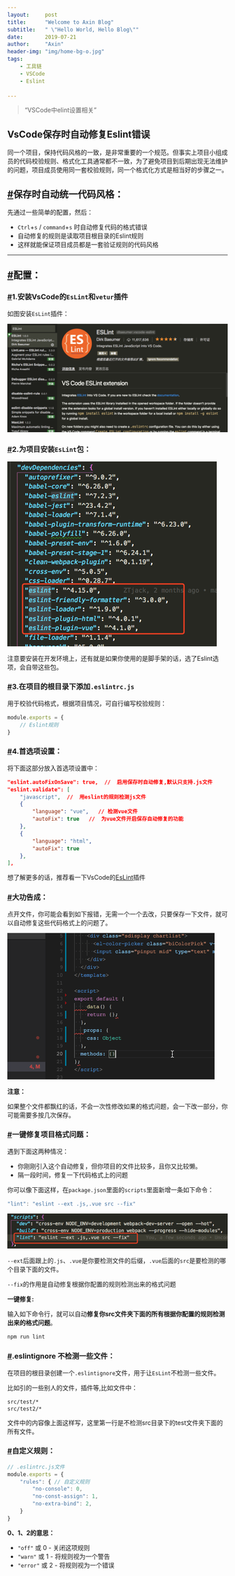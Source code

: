 ```yaml
---
layout:     post
title:      "Welcome to Axin Blog"
subtitle:   " \"Hello World, Hello Blog\""
date:       2019-07-21
author:     "Axin"
header-img: "img/home-bg-o.jpg"
tags:
    - 工具链
	- VSCode
	- Eslint

---
```


> “VSCode中elint设置相关”

## VsCode保存时自动修复Eslint错误

同一个项目，保持代码风格的一致，是非常重要的一个规范。但事实上项目小组成员的代码校验规则、格式化工具通常都不一致，为了避免项目到后期出现无法维护的问题，项目成员使用同一套校验规则，同一个格式化方式是相当好的步骤之一。

## [#](http://obkoro1.com/web_accumulate/accumulate/tool/Eslint自动修复格式错误.html#保存时自动统一代码风格：)保存时自动统一代码风格：

先通过一些简单的配置，然后：

- `Ctrl`+`s` / `command`+`s` 时自动修复代码的格式错误
- 自动修复的规则是读取项目根目录的Eslint规则
- 这样就能保证项目成员都是一套验证规则的代码风格

------

## [#](http://obkoro1.com/web_accumulate/accumulate/tool/Eslint自动修复格式错误.html#配置：)配置：

### [#](http://obkoro1.com/web_accumulate/accumulate/tool/Eslint自动修复格式错误.html#_1-安装vscode的eslint和vetur插件)1.安装VsCode的`EsLint`和`vetur`插件

如图安装`EsLint`插件：

![img](https://github.com/OBKoro1/articleImg_src/blob/master/juejin/165e132647eca15f?raw=true)

### [#](http://obkoro1.com/web_accumulate/accumulate/tool/Eslint自动修复格式错误.html#_2-为项目安装eslint包：)2.为项目安装`EsLint`包：

![img](https://github.com/OBKoro1/articleImg_src/blob/master/juejin/165e136abe3b1feb?raw=true)

注意要安装在开发环境上，还有就是如果你使用的是脚手架的话，选了Eslint选项，会自带这些包。

### [#](http://obkoro1.com/web_accumulate/accumulate/tool/Eslint自动修复格式错误.html#_3-在项目的根目录下添加-eslintrc-js)3.在项目的根目录下添加`.eslintrc.js`

用于校验代码格式，根据项目情况，可自行编写校验规则：

```js
module.exports = {
    // Eslint规则
}
```

### [#](http://obkoro1.com/web_accumulate/accumulate/tool/Eslint自动修复格式错误.html#_4-首选项设置：)4.首选项设置：

将下面这部分放入首选项设置中：

```json
"eslint.autoFixOnSave": true,  //  启用保存时自动修复,默认只支持.js文件
"eslint.validate": [
    "javascript",  //  用eslint的规则检测js文件
    {
        "language": "vue",   // 检测vue文件
        "autoFix": true   //  为vue文件开启保存自动修复的功能
    },
    {
        "language": "html",
        "autoFix": true
    },
],
```


想了解更多的话，推荐看一下VsCode的[EsLint](https://marketplace.visualstudio.com/items?itemName=dbaeumer.vscode-eslint)插件

### [#](http://obkoro1.com/web_accumulate/accumulate/tool/Eslint自动修复格式错误.html#大功告成：)大功告成：

点开文件，你可能会看到如下报错，无需一个一个去改，只要保存一下文件，就可以自动修复这些代码格式上的问题了。

![img](https://github.com/OBKoro1/articleImg_src/blob/master/juejin/165e151df42747c4?raw=true)

**注意：**

如果整个文件都飘红的话，不会一次性修改如果的格式问题，会一下改一部分，你可能需要多按几次保存。

### [#](http://obkoro1.com/web_accumulate/accumulate/tool/Eslint自动修复格式错误.html#一键修复项目格式问题：)一键修复项目格式问题：

遇到下面这两种情况：

- 你刚刚引入这个自动修复，但你项目的文件比较多，且你又比较懒。
- 隔一段时间，修复一下代码格式上的问题

你可以像下面这样，在`package.json`里面的`scripts`里面新增一条如下命令：

```js
"lint": "eslint --ext .js,.vue src --fix"
```

![img](https://github.com/OBKoro1/articleImg_src/blob/master/juejin/165e1561a9b92866?raw=true)

`--ext`后面跟上的`.js`、`.vue`是你要检测文件的后缀，`.vue`后面的`src`是要检测的哪个目录下面的文件。

`--fix`的作用是自动修复根据你配置的规则检测出来的格式问题

**一键修复:**

输入如下命令行，就可以自动**修复你src文件夹下面的所有根据你配置的规则检测出来的格式问题**。

```js
npm run lint
```

### [#](http://obkoro1.com/web_accumulate/accumulate/tool/Eslint自动修复格式错误.html#eslintignore-不检测一些文件：).eslintignore 不检测一些文件：

在项目的根目录创建一个`.eslintignore`文件，用于让`EsLint`不检测一些文件。

比如引的一些别人的文件，插件等,比如文件中：

```text
src/test/* 
src/test2/* 
```

文件中的内容像上面这样写，这里第一行是不检测src目录下的test文件夹下面的所有文件。

### [#](http://obkoro1.com/web_accumulate/accumulate/tool/Eslint自动修复格式错误.html#自定义规则：)自定义规则：

```js
// .eslintrc.js文件
module.exports = {
    "rules": { // 自定义规则
        "no-console": 0,
        "no-const-assign": 1, 
        "no-extra-bind": 2,
    }
}
```
**0、1、2的意思：**

- `"off"` 或 0 - 关闭这项规则
- `"warn"` 或 1 - 将规则视为一个警告
- `"error"` 或 2 - 将规则视为一个错误